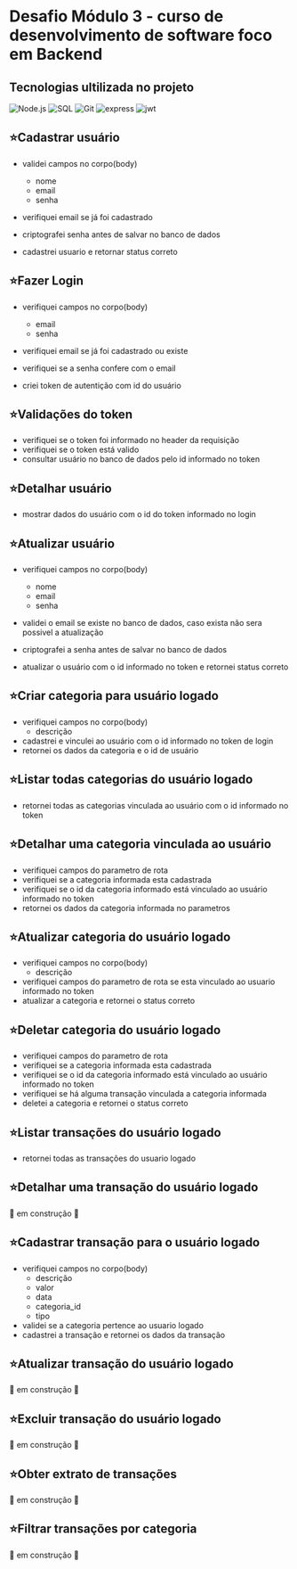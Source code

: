 # Desafio Módulo 3 - curso de desenvolvimento de software foco em Backend

## Tecnologias ultilizada no projeto

![Node.js](https://img.shields.io/badge/Node%20js-339933?style=for-the-badge&logo=nodedotjs&logoColor=white)
![SQL](https://img.shields.io/badge/PostgreSQL-316192?style=for-the-badge&logo=postgresql&logoColor=white)
![Git](https://img.shields.io/badge/GIT-E44C30?style=for-the-badge&logo=git&logoColor=white)
![express](https://img.shields.io/badge/Express%20js-000000?style=for-the-badge&logo=express&logoColor=white)
![jwt](https://img.shields.io/badge/JWT-000000?style=for-the-badge&logo=JSON%20web%20tokens&logoColor=white)



## ⭐Cadastrar usuário

-   validei campos no corpo(body)

    -  nome
    -  email
    -  senha

-   verifiquei email se já foi cadastrado
-   criptografei senha antes de salvar no banco de dados
-   cadastrei usuario e retornar status correto


## ⭐Fazer Login

-   verifiquei campos no corpo(body)

    -   email
    -   senha

-   verifiquei email se já foi cadastrado ou existe
-   verifiquei se a senha confere com o email
-   criei token de autentição com id do usuário


## ⭐Validações do token

-   verifiquei se o token foi informado no header da requisição
-   verifiquei se o token está valido
-   consultar usuário no banco de dados pelo id informado no token


## ⭐Detalhar usuário

-   mostrar dados do usuário com o id do token informado no login

## ⭐Atualizar usuário

-   verifiquei campos no corpo(body)

    -   nome
    -   email
    -   senha

-   validei o email se existe no banco de dados, caso exista não sera possivel a atualização
-   criptografei a senha antes de salvar no banco de dados
-   atualizar o usuário com o id informado no token e retornei status correto

## ⭐Criar categoria para usuário logado

-   verifiquei campos no corpo(body)
    -   descrição
-   cadastrei e vinculei ao usuário com o id informado no token de login
-   retornei os dados da categoria e o id de usuário

## ⭐Listar todas categorias do usuário logado

-   retornei todas as categorias vinculada ao usuário com o id informado no token

## ⭐Detalhar uma categoria vinculada ao usuário

-   verifiquei campos do parametro de rota
-   verifiquei se a categoria informada esta cadastrada
-   verifiquei se o id da categoria informado está vinculado ao usuário informado no token
-   retornei os dados da categoria informada no parametros

## ⭐Atualizar categoria do usuário logado

-   verifiquei campos no corpo(body)
    -   descrição
-   verifiquei campos do parametro de rota se esta vinculado ao usuario informado no token
-   atualizar a categoria e retornei o status correto

## ⭐Deletar categoria do usuário logado

-   verifiquei campos do parametro de rota
-   verifiquei se a categoria informada esta cadastrada
-   verifiquei se o id da categoria informado está vinculado ao usuário informado no token
-   verifiquei se há alguma transação vinculada a categoria informada
-   deletei a categoria e retornei o status correto

## ⭐Listar transações do usuário logado

-   retornei todas as transações do usuario logado

## ⭐Detalhar uma transação do usuário logado

🚧 em construção 🚧

## ⭐Cadastrar transação para o usuário logado

-   verifiquei campos no corpo(body)
    -   descrição
    -   valor
    -   data
    -   categoria_id
    -   tipo
-   validei se a categoria pertence ao usuario logado
-   cadastrei a transação e retornei os dados da transação

## ⭐Atualizar transação do usuário logado

🚧 em construção 🚧

## ⭐Excluir transação do usuário logado

🚧 em construção 🚧

## ⭐Obter extrato de transações

🚧 em construção 🚧

## ⭐Filtrar transações por categoria

🚧 em construção 🚧